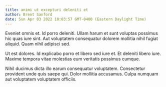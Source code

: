 ```yaml
---
title: animi ut excepturi deleniti et
author: Brent Sanford
date: Sun Apr 03 2022 10:03:57 GMT-0400 (Eastern Daylight Time)
---
```

Eveniet omnis et. Id porro deleniti. Ullam harum et sunt voluptas possimus hic quas iure sint. Aut voluptatem consequatur dolorem mollitia nihil fugiat aliquid. Quam nihil adipisci sed.

 Ut est dolores. Id explicabo porro et libero sed iure et. Et deleniti libero iure. Maxime tempora vitae molestias eum veritatis possimus cumque.

 Nihil ducimus dicta illo earum consequatur voluptatem. Consectetur provident unde quis saepe qui. Dolor mollitia accusamus. Culpa numquam aut voluptatem voluptatem officiis.